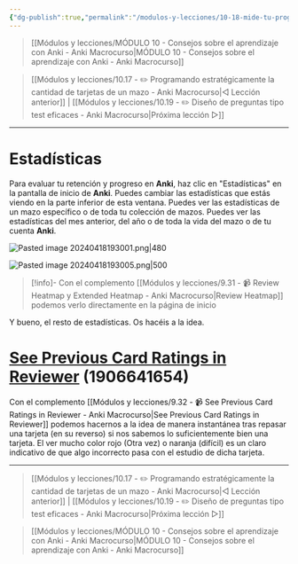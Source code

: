 ```yaml
---
{"dg-publish":true,"permalink":"/modulos-y-lecciones/10-18-mide-tu-progreso-anki-macrocurso/","noteIcon":"","updated":"2024-05-22T21:31:35.040+02:00"}
---
```



> [[Módulos y lecciones/MÓDULO 10 - Consejos sobre el aprendizaje con Anki - Anki Macrocurso\|MÓDULO 10 - Consejos sobre el aprendizaje con Anki - Anki Macrocurso]]

> [[Módulos y lecciones/10.17 - ✏️ Programando estratégicamente la cantidad de tarjetas de un mazo - Anki Macrocurso\|◁ Lección anterior]] | [[Módulos y lecciones/10.19 - ✏️ Diseño de preguntas tipo test eficaces - Anki Macrocurso\|Próxima lección ▷]]

---

# Estadísticas
Para evaluar tu retención y progreso en **Anki**, haz clic en "Estadísticas" en la pantalla de inicio de **Anki**. Puedes cambiar las estadísticas que estás viendo en la parte inferior de esta ventana. Puedes ver las estadísticas de un mazo específico o de toda tu colección de mazos. Puedes ver las estadísticas del mes anterior, del año o de toda la vida del mazo o de tu cuenta **Anki**.

![Pasted image 20240418193001.png|480](/img/user/ANEXOS/Pasted%20image%2020240418193001.png)

![Pasted image 20240418193005.png|500](/img/user/ANEXOS/Pasted%20image%2020240418193005.png)

> [!info]- Con el complemento [[Módulos y lecciones/9.31 - 📹 Review Heatmap y Extended Heatmap - Anki Macrocurso\|Review Heatmap]] podemos verlo directamente en la página de inicio

Y bueno, el resto de estadísticas. Os hacéis a la idea. 

# 	[See Previous Card Ratings in Reviewer](https://ankiweb.net/shared/info/1906641654) (1906641654)
Con el complemento [[Módulos y lecciones/9.32 - 📹 See Previous Card Ratings in Reviewer - Anki Macrocurso\|See Previous Card Ratings in Reviewer]] podemos hacernos a la idea de manera instantánea tras repasar una tarjeta (en su reverso) si nos sabemos lo suficientemente bien una tarjeta. El ver mucho color rojo (Otra vez) o naranja (difícil) es un claro indicativo de que algo incorrecto pasa con el estudio de dicha tarjeta.

---

> [[Módulos y lecciones/10.17 - ✏️ Programando estratégicamente la cantidad de tarjetas de un mazo - Anki Macrocurso\|◁ Lección anterior]] | [[Módulos y lecciones/10.19 - ✏️ Diseño de preguntas tipo test eficaces - Anki Macrocurso\|Próxima lección ▷]]

> [[Módulos y lecciones/MÓDULO 10 - Consejos sobre el aprendizaje con Anki - Anki Macrocurso\|MÓDULO 10 - Consejos sobre el aprendizaje con Anki - Anki Macrocurso]]